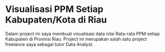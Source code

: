 # Visualisasi PPM Setiap Kabupaten/Kota di Riau

Dalam project ini saya membuat visualisasi data nilai Rata-rata PPM setiap Kabupaten di Provinsi Riau.
Project ini merupakan salah satu project freelance saya sebagai tutor Data Analyst.
